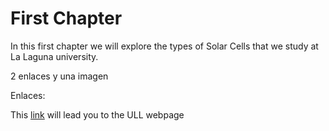 # First Chapter

In this first chapter we will explore the types of Solar Cells that we study at La Laguna university.

2 enlaces y una imagen


Enlaces:

This [link](http://www.ull.es/  "ULL") will lead you to the ULL webpage

